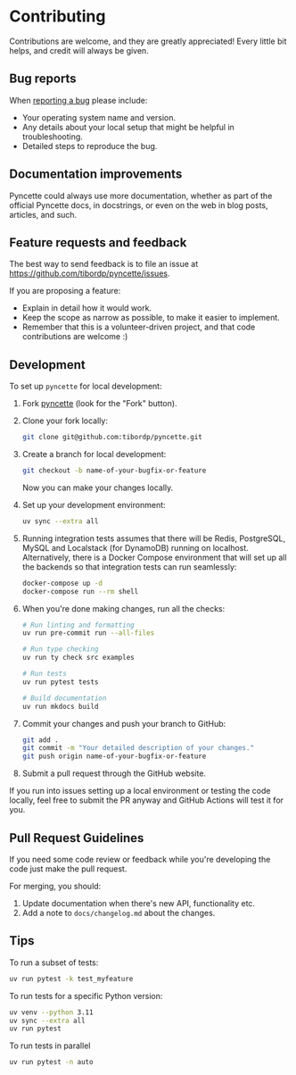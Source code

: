 # Contributing

Contributions are welcome, and they are greatly appreciated! Every
little bit helps, and credit will always be given.

## Bug reports

When [reporting a bug](https://github.com/tibordp/pyncette/issues) please include:

- Your operating system name and version.
- Any details about your local setup that might be helpful in troubleshooting.
- Detailed steps to reproduce the bug.

## Documentation improvements

Pyncette could always use more documentation, whether as part of the
official Pyncette docs, in docstrings, or even on the web in blog posts,
articles, and such.

## Feature requests and feedback

The best way to send feedback is to file an issue at https://github.com/tibordp/pyncette/issues.

If you are proposing a feature:

- Explain in detail how it would work.
- Keep the scope as narrow as possible, to make it easier to implement.
- Remember that this is a volunteer-driven project, and that code contributions are welcome :)

## Development

To set up `pyncette` for local development:

1. Fork [pyncette](https://github.com/tibordp/pyncette)
   (look for the "Fork" button).

1. Clone your fork locally:

   ```bash
   git clone git@github.com:tibordp/pyncette.git
   ```

1. Create a branch for local development:

   ```bash
   git checkout -b name-of-your-bugfix-or-feature
   ```

   Now you can make your changes locally.

1. Set up your development environment:

   ```bash
   uv sync --extra all
   ```

1. Running integration tests assumes that there will be Redis, PostgreSQL, MySQL and Localstack (for DynamoDB) running on localhost. Alternatively, there is a Docker Compose environment that will set up all the backends so that integration tests can run seamlessly:

   ```bash
   docker-compose up -d
   docker-compose run --rm shell
   ```

1. When you're done making changes, run all the checks:

   ```bash
   # Run linting and formatting
   uv run pre-commit run --all-files

   # Run type checking
   uv run ty check src examples

   # Run tests
   uv run pytest tests

   # Build documentation
   uv run mkdocs build
   ```

1. Commit your changes and push your branch to GitHub:

   ```bash
   git add .
   git commit -m "Your detailed description of your changes."
   git push origin name-of-your-bugfix-or-feature
   ```

1. Submit a pull request through the GitHub website.

If you run into issues setting up a local environment or testing the code locally, feel free to submit the PR anyway and GitHub Actions will test it for you.

## Pull Request Guidelines

If you need some code review or feedback while you're developing the code just make the pull request.

For merging, you should:

1. Update documentation when there's new API, functionality etc.
1. Add a note to `docs/changelog.md` about the changes.

## Tips

To run a subset of tests:

```bash
uv run pytest -k test_myfeature
```

To run tests for a specific Python version:

```bash
uv venv --python 3.11
uv sync --extra all
uv run pytest
```

To run tests in parallel

```bash
uv run pytest -n auto
```
